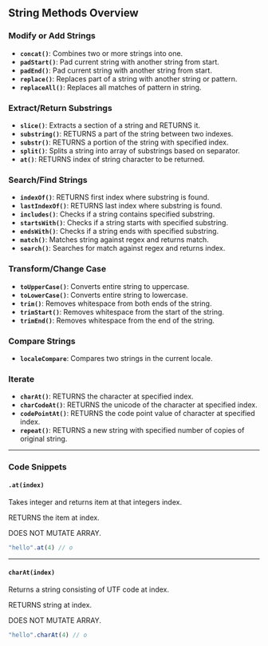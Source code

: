 ## String Methods Overview

### Modify or Add Strings
- **`concat()`**: Combines two or more strings into one.
- **`padStart()`**: Pad current string with another string from start.
- **`padEnd()`**: Pad current string with another string from start.
- **`replace()`**: Replaces part of a string with another string or pattern.
- **`replaceAll()`**: Replaces all matches of pattern in string.

### Extract/Return Substrings
- **`slice()`**: Extracts a section of a string and RETURNS it.
- **`substring()`**: RETURNS a part of the string between two indexes.
- **`substr()`**: RETURNS a portion of the string with specified index.
- **`split()`**: Splits a string into array of substrings based on separator.
- **`at()`**: RETURNS index of string character to be returned.

### Search/Find Strings
- **`indexOf()`**: RETURNS first index where substring is found.
- **`lastIndexOf()`**: RETURNS last index where substring is found.
- **`includes()`**: Checks if a string contains specified substring.
- **`startsWith()`**: Checks if a string starts with specified substring.
- **`endsWith()`**: Checks if a string ends with specified substring.
- **`match()`**: Matches string against regex and returns match.
- **`search()`**: Searches for match against regex and returns index. 

### Transform/Change Case
- **`toUpperCase()`**: Converts entire string to uppercase.
- **`toLowerCase()`**: Converts entire string to lowercase.
- **`trim()`**: Removes whitespace from both ends of the string.
- **`trimStart()`**: Removes whitespace from the start of the string.
- **`trimEnd()`**: Removes whitespace from the end of the string.

### Compare Strings
- **`localeCompare`**: Compares two strings in the current locale.

### Iterate
- **`charAt()`**: RETURNS the character at specified index.
- **`charCodeAt()`**: RETURNS the unicode of the character at specified index.
- **`codePointAt()`**: RETURNS the code point value of character at specified index.
- **`repeat()`**: RETURNS a new string with specified number of copies of original string.

---

### Code Snippets

#### `.at(index)`
Takes integer and returns item at that integers index.

RETURNS the item at index.

DOES NOT MUTATE ARRAY.
```js
"hello".at(4) // o
```
---

#### `charAt(index)`
Returns a string consisting of UTF code at index.

RETURNS string at index.

DOES NOT MUTATE ARRAY.
```js
"hello".charAt(4) // o
```
